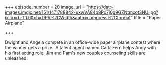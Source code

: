 +++
episode_number = 20
image_url = "https://dato-images.imgix.net/151/1471788842-uxwVA84b8Po7jOg9GZNtmxot3NU.jpg?ixlib=rb-1.1.0&ch=DPR%2CWidth&auto=compress%2Cformat"
title = "Paper Airplane"

+++

Dwight and Angela compete in an office-wide paper airplane contest where the winner gets a prize.  A talent agent named Carla Fern helps Andy with his first acting role. Jim and Pam's new couples counseling skills are unleashed.